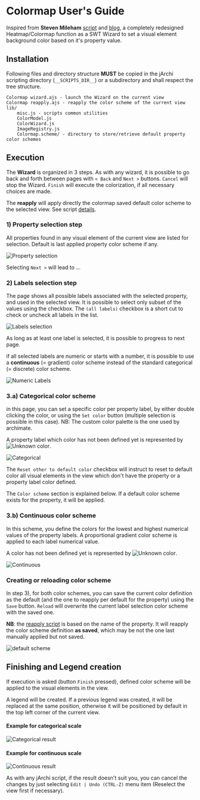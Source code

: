 # Colormap User's Guide

Inspired from **Steven Mileham** [script](https://gist.github.com/smileham/4bbca832d8fe629b72beb4e2b9a4b7ea) and [blog](https://smileham.co.uk/2022/06/15/archi-jarchi-and-rag-status-maps/), a completely redesigned Heatmap/Colormap function as a SWT Wizard to set a visual element background color based on it's property value.

## Installation

Following files and directory structure **MUST** be copied in the jArchi scripting directory (`__SCRIPTS_DIR__`) or a subdirectory and shall respect the tree structure.

```
Colormap wizard.ajs - launch the Wizard on the current view
Colormap reapply.ajs - reapply the color scheme of the current view
lib/
    misc.js - scripts common utilities
    ColorModel.js 
    ColorWizard.js
    ImageRegistry.js
    Colormap.scheme/ - directory to store/retrieve default property color schemes
```

## Execution

The **Wizard** is organized in 3 steps. As with any wizard, it is possible to go back and forth between pages with `< Back` and `Next >` buttons. `Cancel` will stop the Wizard. `Finish` will execute the colorization, if all necessary choices are made.

The **reapply** will apply directly the colormap saved default color scheme to the selected view. See script [details](Colormap%20reapply.md).

### 1) Property selection step

All properties found in any visual element of the current view are listed for selection. Default is last applied property color scheme if any.

![Property selection](./img/Property%20list.png)

Selecting `Next >` will lead to ...

### 2) Labels selection step

The page shows all possible labels associated with the selected property, and used in the selected view. It is possible to select only subset of the values using the checkbox. The `(all labels)` checkbox is a short cut to check or uncheck all labels in the list.

![Labels selection](./img/Property%20labels%20selection.png)

As long as at least one label is selected, it is possible to progress to next page.

if all selected labels are numeric or starts with a number, it is possible to use a **continuous** (= gradient) color scheme instead of the standard categorical (= discrete) color scheme.

![Numeric Labels](./img/Property%20labels%20selection%202.png)

### 3.a) Categorical color scheme 

in this page, you can set a specific color per property label, by either double clicking the color, or using the `Set color` button (multiple selection is possible in this case). NB: The custom color palette is the one used by archimate.

A property label which color has not been defined yet is represented by ![Unknown color](./img/UnknownColor.png).

![Categorical](./img/Category%20scheme%20colors.png)

The `Reset other to default color` checkbox will instruct to reset to default color all visual elements in the view which don't have the property or a property label color defined.

The `Color scheme` section is explained below. If a default color scheme exists for the property, it will be applied.


### 3.b) Continuous color scheme 

In this scheme, you define the colors for the lowest and highest numerical values of the property labels. A proportional gradient color scheme is applied to each label numerical value. 

A color has not been defined yet is represented by ![Unknown color](./img/UnknownColor.png).

![Continuous](./img/Continuous%20scheme%20colors.png)

### Creating or reloading color scheme

In step 3), for both color schemes, you can save the current color definition as the default (and the one to reapply per default for the property) using the `Save` button. `Reload` will overwrite the current label selection color scheme with the saved one.

**NB**: the [reapply script](Colormap%20reapply.md) is based on the name of the property. It will reapply the color scheme definition **as saved**, which may be not the one last manually applied but not saved.

![default scheme](./img/Default%20Color.png)

## Finishing and Legend creation

If execution is asked (button `Finish` pressed), defined color scheme will be applied to the visual elements in the view. 

A legend will be created. If a previous legend was created, it will be replaced at the same position, otherwise it will be positioned by default in the top left corner of the current view.

#### Example for categorical scale

![Categorical result](./img/Category%20Scheme%20Result.png)

#### Example for continuous scale

![Continuous result](./img/Continuous%20color%20output.png)

As with any jArchi script, if the result doesn't suit you, you can cancel the changes by just selecting `Edit | Undo (CTRL-Z)` menu item (Reselect the view first if necessary).
